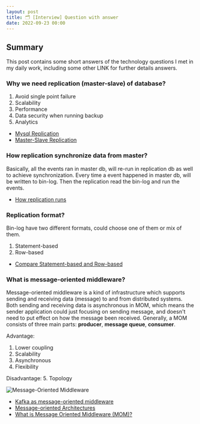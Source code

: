 ```yaml
---
layout: post
title: 🗂 [Interview] Question with answer
date: 2022-09-23 00:00
---
```


## Summary
This post contains some short answers of the technology questions I met in my daily work, including some other LINK for further details answers.

### Why we need replication (master-slave) of database? 
1. Avoid single point failure
2. Scalability
3. Performance
4. Data security when running backup
5. Analytics

- [Mysql Replication](https://dev.mysql.com/doc/refman/8.0/en/replication.html)
- [Master-Slave Replication](https://hevodata.com/learn/mysql-master-slave-replication/#a2)

### How replication synchronize data from master?
Basically, all the events ran in master db, will re-run in replication db as well to achieve synchronization. Every time a event happened in master db, will be written to bin-log. Then the replication read the bin-log and run the events.

- [How replication runs](https://dev.mysql.com/doc/refman/8.0/en/replication-formats.html)

### Replication format?
Bin-log have two different formats, could choose one of them or mix of them. 
1. Statement-based
2. Row-based

- [Compare Statement-based and Row-based](https://dev.mysql.com/doc/refman/8.0/en/replication-sbr-rbr.html)

### What is message-oriented middleware?
Message-oriented middleware is a kind of infrastructure which supports sending and receiving data (message) to and from distributed systems. Both sending and receiving data is asynchronous in MOM, which means the sender application could just focusing on sending message, and doesn't need to put effect on how the message been received. Generally, a MOM consists of three main parts: **producer**, **message queue**, **consumer**.

Advantage:
1. Lower coupling
2. Scalability 
3. Asynchronous
4. Flexibility

Disadvantage:
5. Topology

![Message-Oriented Middleware](https://typora-1302119905.cos.ap-nanjing.myqcloud.com/Coding/MessageOrientedMiddleware.png)

- [Kafka as message-oriented middleware](https://www.oreilly.com/library/view/data-lake-for/9781787281349/01b64a9d-bb69-4df8-a6ed-cd15e2ff8e46.xhtml)
- [Message-oriented Architectures](https://blogs.msmvps.com/peterritchie/2011/07/14/message-oriented-architectures/)
- [What is Message Oriented Middleware (MOM)?](https://www.geeksforgeeks.org/what-is-message-oriented-middleware-mom/)
